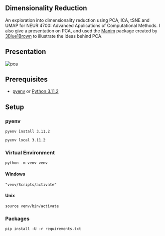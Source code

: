 ## Dimensionality Reduction

An exploration into dimensionality reduction using PCA, ICA, tSNE and UMAP for NEUR 4700: Advanced Applications of Computational Methods. I also give a presentation on PCA, and used the [Manim](https://www.manim.community/) package created by [3Blue1Brown](https://www.youtube.com/@3blue1brown) to illustrate the ideas behind PCA.

## Presentation

[![pca](asset/video.gif?raw=true "Presentation")](https://www.youtube.com/watch?v=VygaBfZnQgk)

## Prerequisites

* [pyenv](https://github.com/pyenv/pyenv) or [Python 3.11.2](https://www.python.org/downloads/)


## Setup

### pyenv

```
pyenv install 3.11.2
```

```
pyenv local 3.11.2
```

### Virtual Environment

```
python -m venv venv
```

#### Windows

```
"venv/Scripts/activate"
```

#### Unix

```
source venv/bin/activate
```

### Packages

```
pip install -U -r requirements.txt
```
